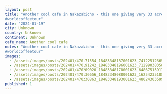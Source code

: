 ```yaml
---
layout: post
title: "Another cool cafe in Nakazakicho - this one giving very 33 acres vibes. They also had their own roaster which is something you donât see too often.
#worldcoffeetour"
date: "2024-01-19"
city: Unknown
country: Unknown
continent: Unknown
cafe_name: Another cool cafe
notes: "Another cool cafe in Nakazakicho - this one giving very 33 acres vibes. They also had their own roaster which is something you donât see too often.
#worldcoffeetour"
images:
  - /assets/images/posts/202401/470171554_18483348187001623_7412251236500284170_n_18001610192124234.jpg
  - /assets/images/posts/202401/470191242_18483348196001623_7129903835842810856_n_18017620822881064.jpg
  - /assets/images/posts/202401/470209020_18483348178001623_6486751591712376261_n_18065934751488224.jpg
  - /assets/images/posts/202401/470136656_18483348088001623_1625423518819438829_n_18039265780638544.jpg
  - /assets/images/posts/202401/470230863_18483348193001623_4802430359970169511_n_18017970635009138.jpg
published: 1
---
```

